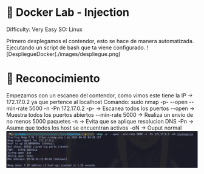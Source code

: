 # 🐋 Docker Lab - Injection

Difficulty: Very Easy
SO: Linux 

Primero desplegamos el contendor, esto se hace de manera automatizada. Ejecutando un script de bash que ta viene configurado. 
![DespliegueDocker(./images/despliegue.png)

# 🎯 Reconocimiento 
Empezamos con un escaneo del contendor, como vimos este tiene la IP -> 172.17.0.2 ya que pertence al localhost
Comando: sudo nmap -p- --open --min-rate 5000 -n -Pn 172.17.0.2 
-p- -> Escanea todos los puertos
--open -> Muestra todos los puertos abiertos 
--min-rate 5000 -> Realiza un envio de no menos 5000 paquetes 
-n -> Evita que se aplique resolucion DNS
-Pn -> Asume que todos los host se encuentran activos 
-oN -> Ouput normal 
![Reconocimiento](./images/reconocimientoNmap.png)

